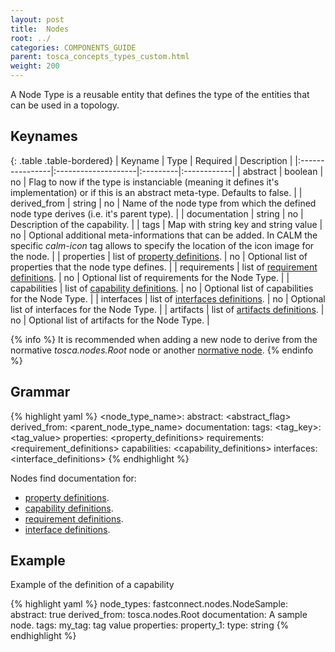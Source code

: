 ```yaml
---
layout: post
title:  Nodes
root: ../
categories: COMPONENTS_GUIDE
parent: tosca_concepts_types_custom.html
weight: 200
---
```


A Node Type is a reusable entity that defines the type of the entities that can be used in a topology.

## Keynames

{: .table .table-bordered}
| Keyname         | Type                | Required | Description |
|:----------------|:--------------------|:---------|:------------|
| abstract        | boolean             | no       | Flag to now if the type is instanciable (meaning it defines it's implementation) or if this is an abstract meta-type. Defaults to false. |
| derived_from    | string              | no       | Name of the node type from which the defined node type derives (i.e. it's parent type). |
| documentation   | string              | no       | Description of the capability. |
| tags            | Map with string key and string value | no       | Optional additional meta-informations that can be added. In CALM the specific _calm-icon_ tag allows to specify the location of the icon image for the node. |
| properties      | list of [property definitions](tosca_concepts_types_custom_properties.html).    | no       | Optional list of properties that the node type defines. |
| requirements    | list of [requirement definitions](tosca_concepts_types_custom_requirements.html). | no       | Optional list of requirements for the Node Type. |
| capabilities    | list of [capability definitions](tosca_concepts_types_custom_capabilities.html).  | no       | Optional list of capabilities for the Node Type. |
| interfaces      | list of [interfaces definitions](tosca_concepts_types_custom_interfaces.html).  | no       | Optional list of interfaces for the Node Type. |
| artifacts       | list of [artifacts definitions](tosca_concepts_types_custom_artifacts.html).  | no       | Optional list of artifacts for the Node Type. |

{% info %}
It is recommended when adding a new node to derive from the normative _tosca.nodes.Root_ node or another [normative node](tosca_concepts_types_normative_node.html).
{% endinfo %}

## Grammar

{% highlight yaml %}
<node_type_name>:
  abstract: <abstract_flag>
  derived_from: <parent_node_type_name>
  documentation: <documentation>
  tags:
    <tag_key>: <tag_value>
  properties:
    <property_definitions>
  requirements:
    <requirement_definitions>
  capabilities:
    <capability_definitions>
  interfaces:
    <interface_definitions>
{% endhighlight %}

Nodes find documentation for:

 - [property definitions](tosca_concepts_types_custom_properties.html).
 - [capability definitions](tosca_concepts_types_custom_properties.html).
 - [requirement definitions](tosca_concepts_types_custom_properties.html).
 - [interface definitions](tosca_concepts_types_custom_properties.html).

## Example

Example of the definition of a capability

{% highlight yaml %}
node_types:
  fastconnect.nodes.NodeSample:
    abstract: true
    derived_from: tosca.nodes.Root
    documentation: A sample node.
    tags:
      my_tag: tag value
    properties:
      property_1:
        type: string
{% endhighlight %}
